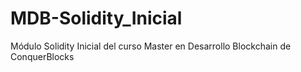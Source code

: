 # MDB-Solidity_Inicial
Módulo Solidity Inicial del curso Master en Desarrollo Blockchain de ConquerBlocks
